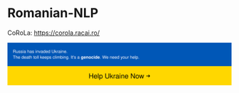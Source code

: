 # Romanian-NLP

CoRoLa: https://corola.racai.ro/

[![Stand With Ukraine](https://raw.githubusercontent.com/vshymanskyy/StandWithUkraine/main/banner2-direct.svg)](https://stand-with-ukraine.pp.ua)
